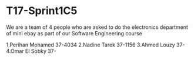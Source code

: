 # T17-Sprint1C5

We are a team of 4 people who are asked to do the electronics department of mini ebay as part of our Software Engineering course

1.Perihan Mohamed 37-4034
2.Nadine Tarek 37-1156
3.Ahmed Louzy 37-
4.Omar El Sobky 37-
